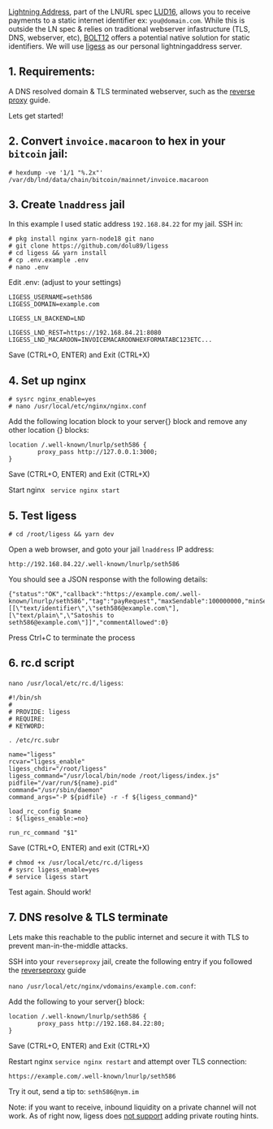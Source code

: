 
[Lightning Address](https://lightningaddress.com/), part of the LNURL spec [LUD16](https://github.com/lnurl/luds/blob/luds/16.md), allows you to receive payments to a static internet identifier ex: `you@domain.com`. While this is outside the LN spec & relies on traditional webserver infastructure (TLS, DNS, webserver, etc), [BOLT12](https://bolt12.org/) offers a potential native solution for static identifiers. We will use [ligess](https://github.com/Dolu89/ligess/) as our personal lightningaddress server.

## 1. Requirements:

A DNS resolved domain & TLS terminated webserver, such as the [reverse proxy](https://github.com/seth586/guides/blob/master/FreeNAS/webserver/6_reverse_proxy.md) guide.

Lets get started!

## 2. Convert `invoice.macaroon` to hex in your `bitcoin` jail:
```
# hexdump -ve '1/1 "%.2x"' /var/db/lnd/data/chain/bitcoin/mainnet/invoice.macaroon
```

## 3. Create `lnaddress` jail

In this example I used static address `192.168.84.22` for my jail. SSH in: 
```
# pkg install nginx yarn-node18 git nano
# git clone https://github.com/dolu89/ligess
# cd ligess && yarn install
# cp .env.example .env
# nano .env
```
Edit .env: (adjust to your settings)
```
LIGESS_USERNAME=seth586
LIGESS_DOMAIN=example.com

LIGESS_LN_BACKEND=LND

LIGESS_LND_REST=https://192.168.84.21:8080
LIGESS_LND_MACAROON=INVOICEMACAROONHEXFORMATABC123ETC...
```
Save (CTRL+O, ENTER) and Exit (CTRL+X)

## 4. Set up nginx
```
# sysrc nginx_enable=yes
# nano /usr/local/etc/nginx/nginx.conf
```
Add the following location block to your server{} block and remove any other location {} blocks:
```
location /.well-known/lnurlp/seth586 {
        proxy_pass http://127.0.0.1:3000;
}
```
Save (CTRL+O, ENTER) and Exit (CTRL+X)

Start nginx ` service nginx start`

## 5. Test ligess
```
# cd /root/ligess && yarn dev
```
Open a web browser, and goto your jail `lnaddress` IP address:
```
http://192.168.84.22/.well-known/lnurlp/seth586
```
You should see a JSON response with the following details:
```
{"status":"OK","callback":"https://example.com/.well-known/lnurlp/seth586","tag":"payRequest","maxSendable":100000000,"minSendable":1000,"metadata":"[[\"text/identifier\",\"seth586@example.com\"],[\"text/plain\",\"Satoshis to seth586@example.com\"]]","commentAllowed":0}
```
Press Ctrl+C to terminate the process

## 6. rc.d script
`nano /usr/local/etc/rc.d/ligess`:
```
#!/bin/sh
#
# PROVIDE: ligess
# REQUIRE: 
# KEYWORD:

. /etc/rc.subr

name="ligess"
rcvar="ligess_enable"
ligess_chdir="/root/ligess"
ligess_command="/usr/local/bin/node /root/ligess/index.js"
pidfile="/var/run/${name}.pid"
command="/usr/sbin/daemon"
command_args="-P ${pidfile} -r -f ${ligess_command}"

load_rc_config $name
: ${ligess_enable:=no}

run_rc_command "$1"
```
Save (CTRL+O, ENTER) and exit (CTRL+X)
```
# chmod +x /usr/local/etc/rc.d/ligess
# sysrc ligess_enable=yes
# service ligess start
```
Test again. Should work!

## 7. DNS resolve & TLS terminate
Lets make this reachable to the public internet and secure it with TLS to prevent man-in-the-middle attacks. 

SSH into your `reverseproxy` jail, create the following entry if you followed the [reverseproxy](https://github.com/seth586/guides/blob/master/FreeNAS/webserver/6_reverse_proxy.md) guide

`nano /usr/local/etc/nginx/vdomains/example.com.conf`:

Add the following to your server{} block:
```
location /.well-known/lnurlp/seth586 {
        proxy_pass http://192.168.84.22:80;
}
```
Save (CTRL+O, ENTER) and Exit (CTRL+X)

Restart nginx `service nginx restart` and attempt over TLS connection:
```
https://example.com/.well-known/lnurlp/seth586
```

Try it out, send a tip to: `seth586@nym.im`

Note: if you want to receive, inbound liquidity on a private channel will not work. As of right now, ligess does [not support](https://github.com/Dolu89/ligess/issues/7) adding private routing hints.

